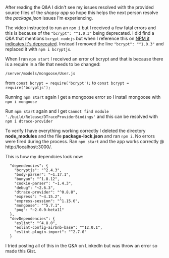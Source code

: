 After reading the Q&A I didn't see my issues resolved with the provided source files of the *shopsy app* so hope this helps the next person resolve the *package.json* issues I'm experiencing.

The video instructed to run an `npm i` but I received a few fatal errors and this is because of the `"bcrypt": "^1.0.3"` being deprecated. I did find a Q&A that mentions `bcrypt-nodejs` but when I reference this on [NPM it indicates it's deprecated](https://www.npmjs.com/package/bcrypt-nodejs). Instead I removed the line `"bcrypt": "^1.0.3"` and replaced it with `npm i bcryptjs`.

When I ran `npm start` I received an error of bcrypt and that is because there is a require in a file that needs to be changed:

```
/server/models/mongoose/User.js
```

from `const bcrypt = require('bcrypt');` to `const bcrypt = require('bcryptjs');`

Running `npm start` again I get a mongoose error so I install mongoose with `npm i mongoose`

Run `npm start` again and I get `Cannot find module './build/Release/DTraceProviderBindings'` and this can be resolved with `npm i dtrace-provider`

To verify I have everything working correctly I deleted the directory **node_modules** and the file **package-lock.json** and ran `npm i`. No errors were fired during the process. Ran `npm start` and the app works correctly @ http://localhost:3000/.

This is how my dependcies look now:

```
  "dependencies": {
    "bcryptjs": "^2.4.3",
    "body-parser": "~1.17.1",
    "bunyan": "^1.8.12",
    "cookie-parser": "~1.4.3",
    "debug": "~2.6.3",
    "dtrace-provider": "^0.8.8",
    "express": "~4.15.2",
    "express-session": "^1.15.6",
    "mongoose": "^5.7.1",
    "pug": "~2.0.0-beta11"
  },
  "devDependencies": {
    "eslint": "^4.8.0",
    "eslint-config-airbnb-base": "^12.0.1",
    "eslint-plugin-import": "^2.7.0"
  }
  ```

  I tried posting all of this in the Q&A on LinkedIn but was throw an error so made this Gist.

  